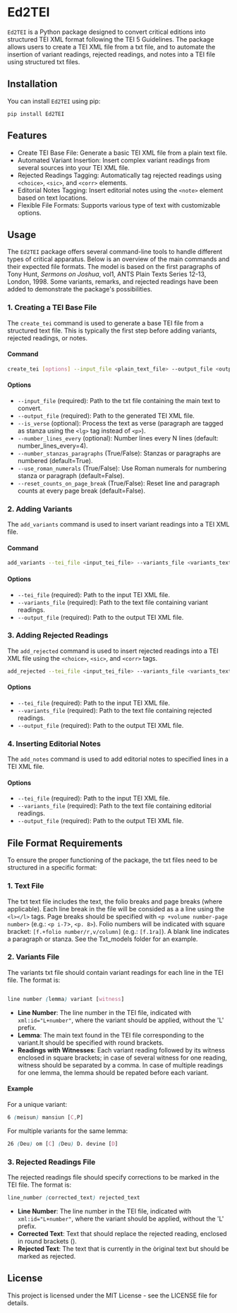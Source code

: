 # Ed2TEI

`Ed2TEI` is a Python package designed to convert critical editions into structured TEI XML format following the TEI 5 Guidelines. The package allows users to create a TEI XML file from a txt file, and to automate the insertion of variant readings, rejected readings, and notes into a TEI file using structured txt files.

## Installation

You can install `Ed2TEI` using pip:

```
pip install Ed2TEI
```
## Features

- Create TEI Base File: Generate a basic TEI XML file from a plain text file.
- Automated Variant Insertion: Insert complex variant readings from several sources into your TEI XML file.
- Rejected Readings Tagging: Automatically tag rejected readings using `<choice>`, `<sic>`, and `<corr>` elements.
- Editorial Notes Tagging: Insert editorial notes using the `<note>` element based on text locations.
- Flexible File Formats: Supports various type of text with customizable options.


## Usage

The `Ed2TEI` package offers several command-line tools to handle different types of critical apparatus. Below is an overview of the main commands and their expected file formats. The model is based on the first paragraphs of Tony Hunt, *Sermons on Joshua*, vol1, ANTS Plain Texts Series 12-13, London, 1998. Some variants, remarks, and rejected readings have been added to demonstrate the package's possibilities.

### 1. Creating a TEI Base File

The `create_tei` command is used to generate a base TEI file from a structured text file. This is typically the first step before adding variants, rejected readings, or notes.

#### Command
```bash
create_tei [options] --input_file <plain_text_file> --output_file <output_tei_file>
```
#### Options

* `--input_file` (required): Path to the txt file containing the main text to convert.
* `--output_file` (required): Path to the generated TEI XML file.
* `--is_verse` (optional): Process the text as verse (paragraph are tagged as stanza using the `<lg>` tag instead of `<p>`).
* `--number_lines_every` (optional): Number lines every N lines (default: number_lines_every=4).
* `--number_stanzas_paragraphs` (True/False): Stanzas or paragraphs are numbered (default=True).
* `--use_roman_numerals` (True/False): Use Roman numerals for numbering stanza or paragraph (default=False).
* `--reset_counts_on_page_break` (True/False): Reset line and paragraph counts at every page break (default=False).

### 2. Adding Variants

The `add_variants` command is used to insert variant readings into a TEI XML file.

#### Command

```bash
add_variants --tei_file <input_tei_file> --variants_file <variants_text_file> --output_file <output_tei_file>
````
#### Options

* `--tei_file` (required): Path to the input TEI XML file.
* `--variants_file` (required): Path to the text file containing variant readings.
* `--output_file` (required): Path to the output TEI XML file.

### 3. Adding Rejected Readings

The `add_rejected` command is used to insert rejected readings into a TEI XML file using the `<choice>`, `<sic>`, and `<corr>` tags. 

```bash
add_rejected --tei_file <input_tei_file> --variants_file <variants_text_file> --output_file <output_tei_file>
````
#### Options

* `--tei_file` (required): Path to the input TEI XML file.
* `--variants_file` (required): Path to the text file containing rejected readings.
* `--output_file` (required): Path to the output TEI XML file.

### 4. Inserting Editorial Notes

The `add_notes` command is used to add editorial notes to specified lines in a TEI XML file.

#### Options

* `--tei_file` (required): Path to the input TEI XML file.
* `--variants_file` (required): Path to the text file containing editorial readings.
* `--output_file` (required): Path to the output TEI XML file.

## File Format Requirements

To ensure the proper functioning of the package, the txt files need to be structured in a specific format:

### 1. Text File

The txt text file includes the text, the folio breaks and page breaks (where applicable). Each line break in the file will be consided as a a line using the `<l></l>` tags. Page breaks should be specified with `<p +volume number-page number>` (e.g.: `<p i-7`>, `<p. 8>`). Folio numbers will be indicated with square bracket: `[f.+folio number/r,v/column]` (e.g.: `[f.1ra]`). A blank line indicates a paragraph or stanza. See the Txt_models folder for an example.

### 2. Variants File

The variants txt file should contain variant readings for each line in the TEI file. The format is:

```scss

line number (lemma) variant [witness]

```

* **Line Number**: The line number in the TEI file, indicated with `xml:id="L+number"`, where the variant should be applied, without the 'L' prefix.
* **Lemma**: The main text found in the TEI file corresponding to the variant.It should be specified with round brackets.
* **Readings with Witnesses**: Each variant reading followed by its witness enclosed in square brackets; in case of several witness for one reading, witness should be separated by a comma. In case of multiple readings for one lemma, the lemma should be repated before each variant.

#### Example
For a unique variant:
```scss
6 (meisun) mansiun [C,P]
```
For multiple variants for the same lemma:

```scss
26 (Deu) om [C] (Deu) D. devine [D]
```

### 3. Rejected Readings File

The rejected readings file should specify corrections to be marked in the TEI file. The format is:

```scss
line_number (corrected_text) rejected_text
```

* **Line Number**: The line number in the TEI file, indicated with `xml:id="L+number"`, where the variant should be applied, without the 'L' prefix.
* **Corrected Text**: Text that should replace the rejected reading, enclosed in round brackets ().
* **Rejected Text**: The text that is currently in the òriginal text but should be marked as rejected.

## License

This project is licensed under the MIT License - see the LICENSE file for details.

